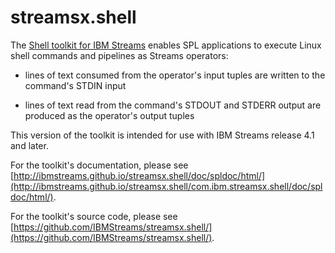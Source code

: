 # streamsx.shell

The [Shell toolkit for IBM Streams](http://ibmstreams.github.io/streamsx.shell/) enables SPL applications to execute Linux shell commands and pipelines as Streams operators: 

- lines of text consumed from the operator's input tuples are written to the command's STDIN input

- lines of text read from the command's STDOUT and STDERR output are produced as the operator's output tuples

This version of the toolkit is intended for use with IBM Streams release 4.1 and later.

For the toolkit's documentation, please see [http://ibmstreams.github.io/streamsx.shell/doc/spldoc/html/](http://ibmstreams.github.io/streamsx.shell/com.ibm.streamsx.shell/doc/spldoc/html/).

For the toolkit's source code, please see [https://github.com/IBMStreams/streamsx.shell/](https://github.com/IBMStreams/streamsx.shell/).
